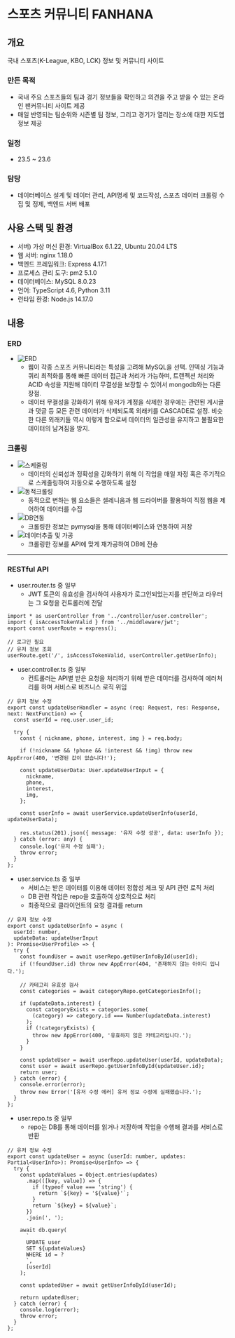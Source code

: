 # 스포츠 커뮤니티 FANHANA

## 개요
국내 스포츠(K-League, KBO, LCK) 정보 및 커뮤니티 사이트

### 만든 목적
- 국내 주요 스포츠들의 팀과 경기 정보들을 확인하고 의견을 주고 받을 수 있는 온라인 팬커뮤니티 사이트 제공
- 매일 반영되는 팀순위와 시즌별 팀 정보, 그리고 경기가 열리는 장소에 대한 지도앱 정보 제공

### 일정
- 23.5 ~ 23.6

### 담당
- 데이터베이스 설계 및 데이터 관리, API명세 및 코드작성, 스포츠 데이터 크롤링 수집 및 정제, 백엔드 서버 배포


## 사용 스택 및 환경
- 서버) 가상 머신 환경: VirtualBox 6.1.22, Ubuntu 20.04 LTS
- 웹 서버: nginx 1.18.0
- 백엔드 프레임워크: Express 4.17.1
- 프로세스 관리 도구: pm2 5.1.0
- 데이터베이스: MySQL 8.0.23
- 언어: TypeScript 4.6, Python 3.11
- 런타임 환경: Node.js 14.17.0

## 내용

### ERD
- ![ERD](./related_imgs/ERD.JPG)
  - 웹이 각종 스포츠 커뮤니티라는 특성을 고려해 MySQL을 선택. 인덱싱 기능과 쿼리 최적화를 통해 빠른 데이터 접근과 처리가 가능하며, 트랜젝션 처리와 ACID 속성을 지원해 데이터 무결성을 보장할 수 있어서 mongodb와는 다른 장점. 
  - 데이터 무결성을 강화하기 위해 유저가 계정을 삭제한 경우에는 관련된 게시글과 댓글 등 모든 관련 데이터가 삭제되도록 외래키를 CASCADE로 설정. 비슷한 다른 외래키들 역시 이렇게 함으로써 데이터의 일관성을 유지하고 불필요한 데이터의 남겨짐을 방지.

### 크롤링
- ![스케줄링](./related_imgs/Python의_스케줄링_작업.JPG)
  - 데이터의 신뢰성과 정확성을 강화하기 위해 이 작업을 매일 자정 혹은 주기적으로 스케줄링하여 자동으로 수행하도록 설정
- ![동적크롤링](./related_imgs/Selenium의_웹드라이버를_통한_브라우저_제어.JPG)
  - 동적으로 변하는 웹 요소들은 셀레니움과 웹 드라이버를 활용하여 직접 웹을 제어하여 데이터를 수집
- ![DB연동](./related_imgs/pymysql을_통한_데이터베이스연동.JPG)
  - 크롤링한 정보는 pymysql을 통해 데이터베이스와 연동하여 저장
- ![데이터추출 및 가공](./related_imgs/크롤링의_데이터추출_데이터가공.JPG)
  - 크롤링한 정보를 API에 맞게 재가공하여 DB에 전송

***

### RESTful API
- user.router.ts 중 일부
  - JWT 토큰의 유효성을 검사하여 사용자가 로그인되었는지를 판단하고 라우터는 그 요청을 컨트롤러에 전달
```
import * as userController from '../controller/user.controller';
import { isAccessTokenValid } from '../middleware/jwt';
export const userRoute = express();

// 로그인 필요
// 유저 정보 조회
userRoute.get('/', isAccessTokenValid, userController.getUserInfo);
```


- user.controller.ts 중 일부
  - 컨트롤러는 API별 받은 요청을 처리하기 위해 받은 데이터를 검사하여 에러처리를 하며 서비스로 비즈니스 로직 위임
```
// 유저 정보 수정
export const updateUserHandler = async (req: Request, res: Response, next: NextFunction) => {
  const userId = req.user.user_id;

  try {
    const { nickname, phone, interest, img } = req.body;

    if (!nickname && !phone && !interest && !img) throw new AppError(400, '변경된 값이 없습니다!');

    const updateUserData: User.updateUserInput = {
      nickname,
      phone,
      interest,
      img,
    };

    const userInfo = await userService.updateUserInfo(userId, updateUserData);

    res.status(201).json({ message: '유저 수정 성공', data: userInfo });
  } catch (error: any) {
    console.log('유저 수정 실패');
    throw error;
  }
};
```


- user.service.ts 중 일부
  - 서비스는 받은 데이터를 이용해 데이터 정합성 체크 및 API 관련 로직 처리
  - DB 관련 작업은 repo을 호출하여 상호적으로 처리
  - 최종적으로 클라이언트의 요청 결과를 return
```
// 유저 정보 수정
export const updateUserInfo = async (
  userId: number,
  updateData: updateUserInput
): Promise<UserProfile> => {
  try {
    const foundUser = await userRepo.getUserInfoById(userId);
    if (!foundUser.id) throw new AppError(404, '존재하지 않는 아이디 입니다.');

    // 카테고리 유효성 검사
    const categories = await categoryRepo.getCategoriesInfo();

    if (updateData.interest) {
      const categoryExists = categories.some(
        (category) => category.id === Number(updateData.interest)
      );
      if (!categoryExists) {
        throw new AppError(400, '유효하지 않은 카테고리입니다.');
      }
    }

    const updateUser = await userRepo.updateUser(userId, updateData);
    const user = await userRepo.getUserInfoById(updateUser.id);
    return user;
  } catch (error) {
    console.error(error);
    throw new Error('[유저 수정 에러] 유저 정보 수정에 실패했습니다.');
  }
};
```


- user.repo.ts 중 일부
  - repo는 DB를 통해 데이터를 읽거나 저장하며 작업을 수행해 결과를 서비스로 반환
```
// 유저 정보 수정
export const updateUser = async (userId: number, updates: Partial<UserInfo>): Promise<UserInfo> => {
  try {
    const updateValues = Object.entries(updates)
      .map(([key, value]) => {
        if (typeof value === 'string') {
          return `${key} = '${value}'`;
        }
        return `${key} = ${value}`;
      })
      .join(', ');

    await db.query(
      `
      UPDATE user
      SET ${updateValues}
      WHERE id = ?
      `,
      [userId]
    );

    const updatedUser = await getUserInfoById(userId);

    return updatedUser;
  } catch (error) {
    console.log(error);
    throw error;
  }
};
```

